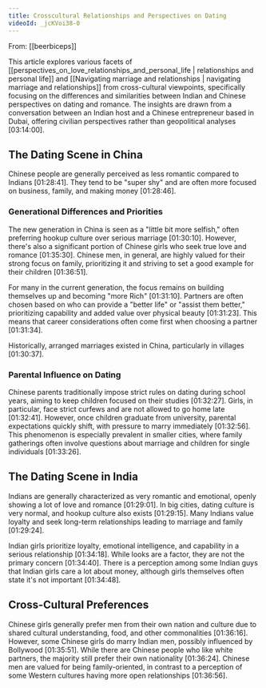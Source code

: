 ```yaml
---
title: Crosscultural Relationships and Perspectives on Dating
videoId: _jcKVoi38-0
---
```


From: [[beerbiceps]] <br/> 

This article explores various facets of [[perspectives_on_love_relationships_and_personal_life | relationships and personal life]] and [[Navigating marriage and relationships | navigating marriage and relationships]] from cross-cultural viewpoints, specifically focusing on the differences and similarities between Indian and Chinese perspectives on dating and romance. The insights are drawn from a conversation between an Indian host and a Chinese entrepreneur based in Dubai, offering civilian perspectives rather than geopolitical analyses <a class="yt-timestamp" data-t="03:14:00">[03:14:00]</a>.

## The Dating Scene in China

Chinese people are generally perceived as less romantic compared to Indians <a class="yt-timestamp" data-t="01:28:41">[01:28:41]</a>. They tend to be "super shy" and are often more focused on business, family, and making money <a class="yt-timestamp" data-t="01:28:46">[01:28:46]</a>.

### Generational Differences and Priorities
The new generation in China is seen as a "little bit more selfish," often preferring hookup culture over serious marriage <a class="yt-timestamp" data-t="01:30:10">[01:30:10]</a>. However, there's also a significant portion of Chinese girls who seek true love and romance <a class="yt-timestamp" data-t="01:35:30">[01:35:30]</a>. Chinese men, in general, are highly valued for their strong focus on family, prioritizing it and striving to set a good example for their children <a class="yt-timestamp" data-t="01:36:51">[01:36:51]</a>.

For many in the current generation, the focus remains on building themselves up and becoming "more Rich" <a class="yt-timestamp" data-t="01:31:10">[01:31:10]</a>. Partners are often chosen based on who can provide a "better life" or "assist them better," prioritizing capability and added value over physical beauty <a class="yt-timestamp" data-t="01:31:23">[01:31:23]</a>. This means that career considerations often come first when choosing a partner <a class="yt-timestamp" data-t="01:31:34">[01:31:34]</a>.

Historically, arranged marriages existed in China, particularly in villages <a class="yt-timestamp" data-t="01:30:37">[01:30:37]</a>.

### Parental Influence on Dating
Chinese parents traditionally impose strict rules on dating during school years, aiming to keep children focused on their studies <a class="yt-timestamp" data-t="01:32:27">[01:32:27]</a>. Girls, in particular, face strict curfews and are not allowed to go home late <a class="yt-timestamp" data-t="01:32:41">[01:32:41]</a>. However, once children graduate from university, parental expectations quickly shift, with pressure to marry immediately <a class="yt-timestamp" data-t="01:32:56">[01:32:56]</a>. This phenomenon is especially prevalent in smaller cities, where family gatherings often involve questions about marriage and children for single individuals <a class="yt-timestamp" data-t="01:33:26">[01:33:26]</a>.

## The Dating Scene in India

Indians are generally characterized as very romantic and emotional, openly showing a lot of love and romance <a class="yt-timestamp" data-t="01:29:01">[01:29:01]</a>. In big cities, dating culture is very normal, and hookup culture also exists <a class="yt-timestamp" data-t="01:29:15">[01:29:15]</a>. Many Indians value loyalty and seek long-term relationships leading to marriage and family <a class="yt-timestamp" data-t="01:29:24">[01:29:24]</a>.

Indian girls prioritize loyalty, emotional intelligence, and capability in a serious relationship <a class="yt-timestamp" data-t="01:34:18">[01:34:18]</a>. While looks are a factor, they are not the primary concern <a class="yt-timestamp" data-t="01:34:40">[01:34:40]</a>. There is a perception among some Indian guys that Indian girls care a lot about money, although girls themselves often state it's not important <a class="yt-timestamp" data-t="01:34:48">[01:34:48]</a>.

## Cross-Cultural Preferences

Chinese girls generally prefer men from their own nation and culture due to shared cultural understanding, food, and other commonalities <a class="yt-timestamp" data-t="01:36:16">[01:36:16]</a>. However, some Chinese girls do marry Indian men, possibly influenced by Bollywood <a class="yt-timestamp" data-t="01:35:51">[01:35:51]</a>. While there are Chinese people who like white partners, the majority still prefer their own nationality <a class="yt-timestamp" data-t="01:36:24">[01:36:24]</a>. Chinese men are valued for being family-oriented, in contrast to a perception of some Western cultures having more open relationships <a class="yt-timestamp" data-t="01:36:56">[01:36:56]</a>.